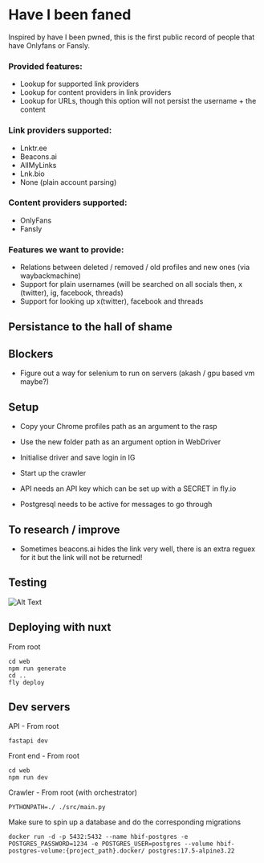 # Have I been faned

Inspired by have I been pwned, this is the first public record of people that have Onlyfans or Fansly.

### Provided features:

- Lookup for supported link providers
- Lookup for content providers in link providers
- Lookup for URLs, though this option will not persist the username + the content

### Link providers supported:

- Lnktr.ee
- Beacons.ai
- AllMyLinks
- Lnk.bio
- None (plain account parsing)

### Content providers supported:

- OnlyFans
- Fansly

### Features we want to provide:

- Relations between deleted / removed / old profiles and new ones (via waybackmachine)
- Support for plain usernames (will be searched on all socials then, x (twitter), ig, facebook, threads)
- Support for looking up x(twitter), facebook and threads

## Persistance to the hall of shame

## Blockers

- Figure out a way for selenium to run on servers (akash / gpu based vm maybe?)

## Setup

- Copy your Chrome profiles path as an argument to the rasp
- Use the new folder path as an argument option in WebDriver
- Initialise driver and save login in IG
- Start up the crawler

- API needs an API key which can be set up with a SECRET in fly.io
- Postgresql needs to be active for messages to go through

## To research / improve 

- Sometimes beacons.ai hides the link very well, there is an extra reguex for it but the link will not be returned!

## Testing
![Alt Text](https://tenor.com/th/view/are-you-serious-spiderman-meme-laugh-laughing-gif-7178438.gif)

## Deploying with nuxt
From root
```shell
cd web
npm run generate
cd ..
fly deploy
```

## Dev servers
API - From root
```shell
fastapi dev
```

Front end - From root
```shell
cd web
npm run dev
```

Crawler - From root (with orchestrator)
```shell
PYTHONPATH=./ ./src/main.py
```

Make sure to spin up a database and do the corresponding migrations
```shell
docker run -d -p 5432:5432 --name hbif-postgres -e POSTGRES_PASSWORD=1234 -e POSTGRES_USER=postgres --volume hbif-postgres-volume:{project_path}.docker/ postgres:17.5-alpine3.22 
```
